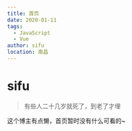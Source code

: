```yaml
---
title: 首页
date: 2020-01-11
tags: 
  - JavaScript
  - Vue
author: sifu
location: 南昌  
---
```

# sifu

> 有些人二十几岁就死了，到老了才埋

这个博主有点懒，首页暂时没有什么可看的~

<!-- more -->

<Vssue :title="$title" />
